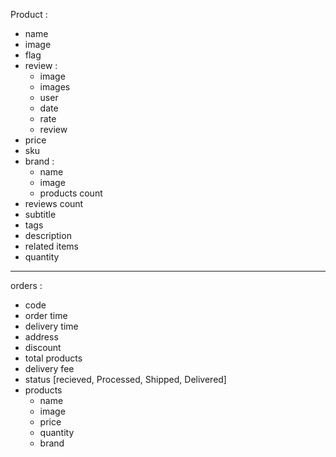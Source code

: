 Product :
- name 
- image
- flag
- review : 
    - image
    - images
    - user
    - date
    - rate
    - review 
- price
- sku 
- brand :
    - name
    - image
    - products count 
- reviews count
- subtitle
- tags
- description
- related items 
- quantity
________________________________________

orders :
  - code 
  - order time
  - delivery time
  - address
  - discount 
  - total products
  - delivery fee 
  - status [recieved, Processed, Shipped, Delivered]
  - products
    - name
    - image
    - price
    - quantity
    - brand 
